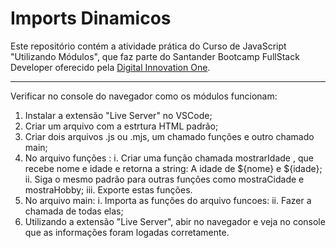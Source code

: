 # Imports Dinamicos 

Este repositório contém a atividade prática do Curso de JavaScript "Utilizando Módulos", que faz parte do Santander Bootcamp FullStack Developer oferecido pela [Digital Innovation One](https://digitalinnovation.one/).

___

Verificar no console do navegador como os módulos funcionam:
1. Instalar a extensão "Live Server" no VSCode;
2. Criar um arquivo com a estrtura HTML padrão;
3. Criar dois arquivos .js ou .mjs, um chamado funções e outro chamado main;
4. No arquivo funções :
    i. Criar uma função chamada mostrarIdade , que recebe nome e idade e retorna a string: A idade de ${nome} e ${idade};
   ii. Siga o mesmo padrão para outras funções como mostraCidade e mostraHobby;
  iii. Exporte estas funções.
5. No arquivo main:
    i. Importa as funções do arquivo funcoes:
   ii. Fazer a chamada de todas elas;
6. Utilizando a extensão "Live Server", abir no navegador e veja no console que as informações foram logadas corretamente.
